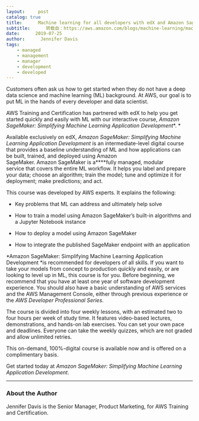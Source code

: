 ```yaml
---
layout:     post
catalog: true
title:      Machine learning for all developers with edX and Amazon SageMaker
subtitle:      转载自：https://aws.amazon.com/blogs/machine-learning/machine-learning-for-all-developers-with-edx-and-amazon-sagemaker/
date:      2019-07-25
author:      Jennifer Davis
tags:
    - managed
    - management
    - manager
    - development
    - developed
---
```


Customers often ask us how to get started when they do not have a deep data science and machine learning (ML) background. At AWS, our goal is to put ML in the hands of every developer and data scientist.

AWS Training and Certification has partnered with edX to help you get started quickly and easily with ML with our interactive course, *Amazon SageMaker: Simplifying Machine Learning Application Development**. *


Available exclusively on edX, *Amazon SageMaker: Simplifying Machine Learning Application Development* is an intermediate-level digital course that provides a baseline understanding of ML and how applications can be built, trained, and deployed using Amazon SageMaker. Amazon SageMaker is a****fully managed, modular service that covers the entire ML workflow. It helps you label and prepare your data; choose an algorithm; train the model; tune and optimize it for deployment; make predictions; and act.

This course was developed by AWS experts. It explains the following:

- Key problems that ML can address and ultimately help solve

- How to train a model using Amazon SageMaker’s built-in algorithms and a Jupyter Notebook instance

- How to deploy a model using Amazon SageMaker

- How to integrate the published SageMaker endpoint with an application


*Amazon SageMaker: Simplifying Machine Learning Application Development *is recommended for developers of all skills. If you want to take your models from concept to production quickly and easily, or are looking to level up in ML, this course is for you. Before beginning, we recommend that you have at least one year of software development experience. You should also have a basic understanding of AWS services and the AWS Management Console, either through previous experience or the *AWS Developer Professional Series*.

The course is divided into four weekly lessons, with an estimated two to four hours per week of study time. It features video-based lectures, demonstrations, and hands-on lab exercises. You can set your own pace and deadlines. Everyone can take the weekly quizzes, which are not graded and allow unlimited retries.

This on-demand, 100%-digital course is available now and is offered on a complimentary basis.

Get started today at *Amazon SageMaker: Simplifying Machine Learning Application Development*.

---

### About the Author

Jennifer Davis is the Senior Manager, Product Marketing, for AWS Training and Certification.
